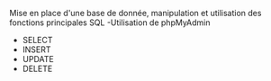 Mise en place d'une base de donnée, manipulation et utilisation des fonctions principales SQL
-Utilisation de phpMyAdmin
 - SELECT
 - INSERT
 - UPDATE
 - DELETE


